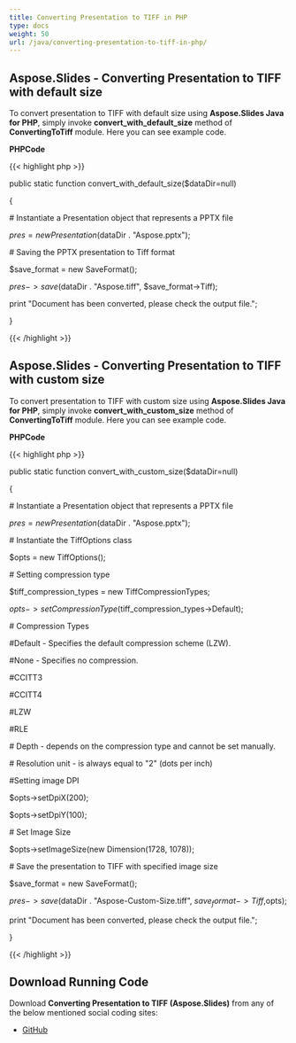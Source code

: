 ```yaml
---
title: Converting Presentation to TIFF in PHP
type: docs
weight: 50
url: /java/converting-presentation-to-tiff-in-php/
---
```


## **Aspose.Slides - Converting Presentation to TIFF with default size**
To convert presentation to TIFF with default size using **Aspose.Slides Java for PHP**, simply invoke **convert_with_default_size** method of **ConvertingToTiff** module. Here you can see example code.

**PHPCode**

{{< highlight php >}}

 public static function convert_with_default_size($dataDir=null)

{

\# Instantiate a Presentation object that represents a PPTX file

$pres = new Presentation($dataDir . "Aspose.pptx");

\# Saving the PPTX presentation to Tiff format

$save_format = new SaveFormat();

$pres->save($dataDir . "Aspose.tiff", $save_format->Tiff);

print "Document has been converted, please check the output file.";

}

{{< /highlight >}}
## **Aspose.Slides - Converting Presentation to TIFF with custom size**
To convert presentation to TIFF with custom size using **Aspose.Slides Java for PHP**, simply invoke **convert_with_custom_size** method of **ConvertingToTiff** module. Here you can see example code.

**PHPCode**

{{< highlight php >}}

 public static function convert_with_custom_size($dataDir=null)

{

\# Instantiate a Presentation object that represents a PPTX file

$pres = new Presentation($dataDir . "Aspose.pptx");

\# Instantiate the TiffOptions class

$opts = new TiffOptions();

\# Setting compression type

$tiff_compression_types = new TiffCompressionTypes;

$opts->setCompressionType ($tiff_compression_types->Default);

\# Compression Types

#Default - Specifies the default compression scheme (LZW).

#None - Specifies no compression.

#CCITT3

#CCITT4

#LZW

#RLE

\# Depth - depends on the compression type and cannot be set manually.

\# Resolution unit - is always equal to "2" (dots per inch)

#Setting image DPI

$opts->setDpiX(200);

$opts->setDpiY(100);

\# Set Image Size

$opts->setImageSize(new Dimension(1728, 1078));

\# Save the presentation to TIFF with specified image size

$save_format = new SaveFormat();

$pres->save($dataDir . "Aspose-Custom-Size.tiff", $save_format->Tiff,$opts);

print "Document has been converted, please check the output file.";

}

{{< /highlight >}}
## **Download Running Code**
Download **Converting Presentation to TIFF (Aspose.Slides)** from any of the below mentioned social coding sites:

- [GitHub](https://github.com/aspose-slides/Aspose.Slides-for-Java/blob/master/Plugins/Aspose_Slides_Java_for_PHP/src/aspose/slides/WorkingWithPresentation/ConvertingToTiff.php)
